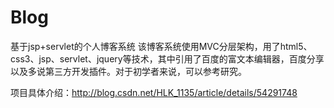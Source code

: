 # Blog
基于jsp+servlet的个人博客系统
该博客系统使用MVC分层架构，用了html5、css3、jsp、servlet、jquery等技术，其中引用了百度的富文本编辑器，百度分享以及多说第三方开发插件。对于初学者来说，可以参考研究。

项目具体介绍：http://blog.csdn.net/HLK_1135/article/details/54291748
